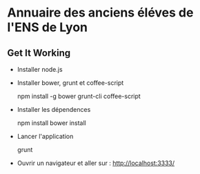 # Annuaire des anciens éléves de l'ENS de Lyon

## Get It Working

* Installer node.js
* Installer bower, grunt et coffee-script

    npm install -g bower grunt-cli coffee-script
 
* Installer les dépendences

    npm install
    bower install

* Lancer l'application

    grunt

* Ouvrir un navigateur et aller sur : <http://localhost:3333/>
